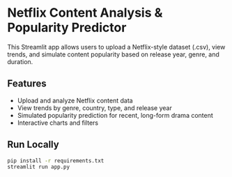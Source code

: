 # Netflix Content Analysis & Popularity Predictor

This Streamlit app allows users to upload a Netflix-style dataset (.csv), view trends, and simulate content popularity based on release year, genre, and duration.

## Features
- Upload and analyze Netflix content data
- View trends by genre, country, type, and release year
- Simulated popularity prediction for recent, long-form drama content
- Interactive charts and filters

## Run Locally

```bash
pip install -r requirements.txt
streamlit run app.py
